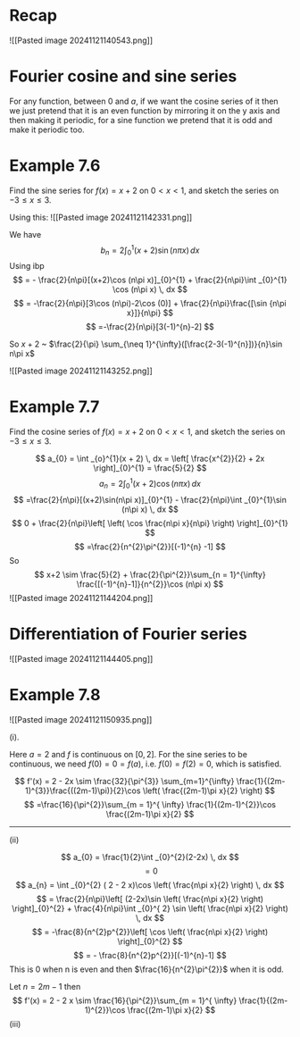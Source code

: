 # Recap
![[Pasted image 20241121140543.png]]

# Fourier cosine and sine series

For any function, between $0$ and $a$, if we want the cosine series of it then we just pretend that it is an even function by mirroring it on the y axis and then making it periodic, for a sine function we pretend that it is odd and make it periodic too.

# Example 7.6

Find the sine series for $f(x) = x + 2$ on $0<x<1$, and sketch the series on $-3\leq x\leq 3$.

Using this:
![[Pasted image 20241121142331.png]]

We have $$
b_{n} = 2 \int _{0}^{1}(x+2)\sin (n\pi x ) \, dx 
$$
Using ibp $$
= - \frac{2}{n\pi}[(x+2)\cos (n\pi x)]_{0}^{1} + \frac{2}{n\pi}\int _{0}^{1} \cos (n\pi x) \, dx 
$$
$$
= -\frac{2}{n\pi}[3\cos (n\pi)-2\cos (0)] + \frac{2}{n\pi}\frac{[\sin {n\pi x}]}{n\pi} 
$$
$$
=-\frac{2}{n\pi}[3(-1)^{n}-2]
$$

So $x+2$ ~ $\frac{2}{\pi} \sum_{\neq 1}^{\infty}([\frac{2-3(-1)^{n}])}{n}\sin n\pi x$

![[Pasted image 20241121143252.png]]

# Example 7.7

Find the cosine series of $f(x) = x + 2$ on $0<x<1$, and sketch the series on $-3\leq x\leq 3$.

$$
a_{0} = \int _{o}^{1}(x + 2) \, dx = \left[ \frac{x^{2}}{2} + 2x \right]_{0}^{1} = \frac{5}{2}
$$
$$
a_{n} = 2 \int _{0}^{1} (x+2)\cos (n\pi x)\, dx 
$$
$$
=\frac{2}{n\pi}[(x+2)\sin(n\pi x)]_{0}^{1} - \frac{2}{n\pi}\int _{0}^{1}\sin (n\pi x) \, dx
$$
$$
0 + \frac{2}{n\pi}\left[ \left( \cos \frac{n\pi x}{n\pi} \right) \right]_{0}^{1}
$$
$$
=\frac{2}{n^{2}\pi^{2}}[(-1)^{n} -1]
$$
So $$
x+2 \sim \frac{5}{2} + \frac{2}{\pi^{2}}\sum_{n = 1}^{\infty} \frac{[(-1)^{n}-1]}{n^{2}}\cos (n\pi x)
$$
![[Pasted image 20241121144204.png]]

# Differentiation of Fourier series

![[Pasted image 20241121144405.png]]

# Example 7.8

![[Pasted image 20241121150935.png]]

(i). 

Here $a=2$ and $f$ is continuous on $[0,2]$.
For the sine series to be continuous, we need $f(0) = 0 = f(a)$, i.e. $f(0) = f(2) = 0$, which is satisfied. 

$$
f'(x) = 2 - 2x \sim \frac{32}{\pi^{3}} \sum_{m=1}^{\infty} \frac{1}{(2m-1)^{3}}\frac{((2m-1)\pi)}{2}\cos \left( \frac{(2m-1)\pi x}{2} \right)
$$
$$
=\frac{16}{\pi^{2}}\sum_{m = 1}^{ \infty} \frac{1}{(2m-1)^{2}}\cos \frac{(2m-1)\pi x}{2}
$$


---

(ii)

$$
a_{0} = \frac{1}{2}\int _{0}^{2}(2-2x) \, dx 
$$
$$
= 0
$$
$$
a_{n} = \int _{0}^{2} ( 2 - 2 x)\cos \left( \frac{n\pi x}{2} \right) \, dx
$$
$$
= \frac{2}{n\pi}\left[ (2-2x)\sin \left( \frac{n\pi x}{2} \right) \right]_{0}^{2} + \frac{4}{n\pi}\int _{0}^{ 2} \sin \left(  \frac{n\pi x}{2} \right) \, dx
$$
$$
= -\frac{8}{n^{2}p^{2}}\left[ \cos \left( \frac{n\pi x}{2} \right) \right]_{0}^{2}
$$
$$
= - \frac{8}{n^{2}p^{2}}[(-1)^{n}-1]
$$
This is $0$ when n is even and then $\frac{16}{n^{2}\pi^{2}}$ when it is odd.

Let $n = 2m-1$ then $$
f'(x) = 2 - 2 x \sim \frac{16}{\pi^{2}}\sum_{m = 1}^{ \infty} \frac{1}{(2m-1)^{2}}\cos \frac{(2m-1)\pi x}{2}
$$
(iii)

